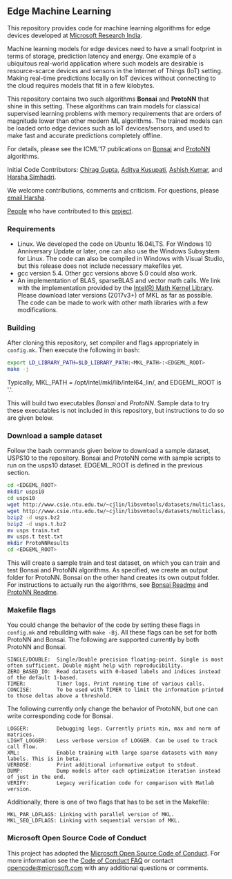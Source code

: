 ## Edge Machine Learning

This repository provides code for machine learning algorithms for edge devices developed at [Microsoft Research India](https://www.microsoft.com/en-us/research/project/resource-efficient-ml-for-the-edge-and-endpoint-iot-devices/). 

Machine learning models for edge devices need to have a small footprint in terms of storage, prediction latency and energy. One example of a ubiquitous real-world application where such models are desirable is resource-scarce devices and sensors in the Internet of Things (IoT) setting. Making real-time predictions locally on IoT devices without connecting to the cloud requires models that fit in a few kilobytes.

This repository contains two such algorithms **Bonsai** and **ProtoNN** that shine in this setting. These algorithms can train models for classical supervised learning problems with memory requirements that are orders of magnitude lower than other modern ML algorithms. The trained models can be loaded onto edge devices such as IoT devices/sensors, and used to make fast and accurate predictions completely offline.

For details, please see the ICML'17 publications on [Bonsai](publications/Bonsai.pdf) and [ProtoNN](publications/ProtoNN.pdf) algorithms.

Initial Code Contributors: [Chirag Gupta](https://github.com/AIgen), [Aditya Kusupati](https://adityakusupati.github.io/), [Ashish Kumar](https://ashishkumar1993.github.io/), and [Harsha Simhadri](http://harsha-simhadri.org).

We welcome contributions, comments and criticism. For questions, please [email Harsha](mailto:harshasi@microsoft.com).

[People](http://harsha-simhadri.org/EdgeML/People/) who have contributed to this [project](https://www.microsoft.com/en-us/research/project/resource-efficient-ml-for-the-edge-and-endpoint-iot-devices/).

### Requirements
- Linux. We developed the code on Ubuntu 16.04LTS.
  For Windows 10 Anniversary Update or later, one can also use the Windows Subsystem for Linux. 
  The code can also be compiled in Windows with Visual Studio,
  but this release does not include necessary makefiles yet. 
- gcc version 5.4. Other gcc versions above 5.0 could also work.
- An implementation of BLAS, sparseBLAS and vector math calls.
  We link with the implementation provided by the [Intel(R) Math Kernel Library](https://software.intel.com/en-us/mkl).
  Please download later versions (2017v3+) of MKL as far as possible.
  The code can be made to work with other math libraries with a few modifications.

### Building
After cloning this repository, set compiler and flags appropriately in `config.mk`. Then execute the following in bash:

```bash
export LD_LIBRARY_PATH=$LD_LIBRARY_PATH:<MKL_PATH>:<EDGEML_ROOT>
make -j
```
Typically, MKL_PATH = /opt/intel/mkl/lib/intel64_lin/, and EDGEML_ROOT is '.'.

This will build two executables _Bonsai_ and _ProtoNN_.
Sample data to try these executables is not included in this repository, but instructions to do so are given below. 

### Download a sample dataset
Follow the bash commands given below to download a sample dataset, USPS10 to the repository. Bonsai and ProtoNN come with sample scripts to run on the usps10 dataset. EDGEML_ROOT is defined in the previous section. 

```bash
cd <EDGEML_ROOT>
mkdir usps10
cd usps10
wget http://www.csie.ntu.edu.tw/~cjlin/libsvmtools/datasets/multiclass/usps.bz2
wget http://www.csie.ntu.edu.tw/~cjlin/libsvmtools/datasets/multiclass/usps.t.bz2
bzip2 -d usps.bz2
bzip2 -d usps.t.bz2
mv usps train.txt
mv usps.t test.txt
mkdir ProtoNNResults
cd <EDGEML_ROOT>
```
This will create a sample train and test dataset, on which
you can train and test Bonsai and ProtoNN algorithms. As specified, we create an output folder for ProtoNN. Bonsai on the other hand creates its own output folder. 
For instructions to actually run the algorithms, see [Bonsai Readme](docs/README_BONSAI_OSS.md) and [ProtoNN Readme](docs/README_PROTONN_OSS.ipynb).

### Makefile flags
You could change the behavior of the code by setting these flags in `config.mk` and rebuilding with `make -Bj`. All these flags can be set for both ProtoNN and Bonsai.
The following are supported currently by both ProtoNN and Bonsai. 

    SINGLE/DOUBLE:  Single/Double precision floating-point. Single is most often sufficient. Double might help with reproducibility.
    ZERO_BASED_IO:  Read datasets with 0-based labels and indices instead of the default 1-based. 
    TIMER:          Timer logs. Print running time of various calls.
    CONCISE:        To be used with TIMER to limit the information printed to those deltas above a threshold.

The following currently only change the behavior of ProtoNN, but one can write corresponding code for Bonsai. 
 
    LOGGER:         Debugging logs. Currently prints min, max and norm of matrices.
    LIGHT_LOGGER:   Less verbose version of LOGGER. Can be used to track call flow. 
    XML:            Enable training with large sparse datasets with many labels. This is in beta.
    VERBOSE:        Print additional informative output to stdout.
    DUMP:           Dump models after each optimization iteration instead of just in the end.
    VERIFY:         Legacy verification code for comparison with Matlab version.
    
Additionally, there is one of two flags that has to be set in the Makefile: 
    
    MKL_PAR_LDFLAGS: Linking with parallel version of MKL.
    MKL_SEQ_LDFLAGS: Linking with sequential version of MKL.

### Microsoft Open Source Code of Conduct
This project has adopted the [Microsoft Open Source Code of Conduct](https://opensource.microsoft.com/codeofconduct/). For more information see the [Code of Conduct FAQ](https://opensource.microsoft.com/codeofconduct/faq/) or contact [opencode@microsoft.com](mailto:opencode@microsoft.com) with any additional questions or comments.
